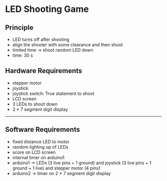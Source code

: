 # LED Shooting Game
## Principle
- LED turns off after shooting
- align the shooter with some clearance and then shoot
- limited time -> shoot random LED down
- time: 30 s

## Hardware Requirements
- stepper motor
- joystick
- joystick switch: True statement to shoot
- LCD screen
- 3 LEDs to shoot down
- 2 * 7 segment digit display

---

## Software Requirements
- fixed distance LED to motor
- random lighting up of LEDs
- score on LCD screen
- internal timer on arduino1
- arduino1 -> LEDs (3 live pins + 1 ground) and joystick (3 live pins + 1 ground + 1 live) and stepper motor (4 pins)
- arduino2 -> timer on 2 * 7 segment digit display

